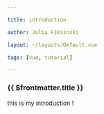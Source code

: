 ```yaml
---

title: introduction

author: Julia Fiksinski

layout: ~/layouts/Default.vue

tags: [vue, tutorial]

---
```


### {{ $frontmatter.title }}

this is my introduction !